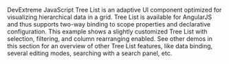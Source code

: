 DevExtreme JavaScript Tree List is an adaptive UI component optimized for visualizing hierarchical data in a grid. Tree List is available for AngularJS and thus supports two-way binding to scope properties and declarative configuration. This example shows a slightly customized Tree List with selection, filtering, and column rearranging enabled. See other demos in this section for an overview of other Tree List features, like data binding, several editing modes, searching with a search panel, etc.